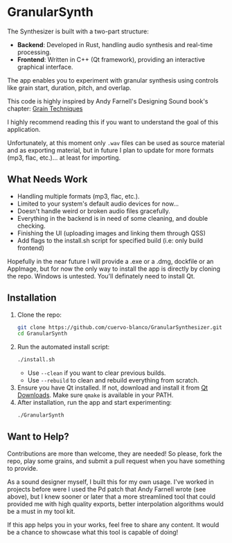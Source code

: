 # GranularSynth
The Synthesizer is built with a two-part structure:
- **Backend**: Developed in Rust, handling audio synthesis and real-time processing.
- **Frontend**: Written in C++ (Qt framework), providing an interactive graphical interface.

The app enables you to experiment with granular synthesis using controls like 
grain start, duration, pitch, and overlap.

This code is highly inspired by Andy Farnell's
Designing Sound book's chapter:
[Grain Techniques](https://mitp-content-server.mit.edu/books/content/sectbyfn/books_pres_0/8375/designing_sound.zip/chapter21.html)

I highly recommend reading this if you want to understand the goal of this
application.

Unfortunately, at this moment only `.wav` files can be used as source material and
as exporting material, but in future I plan to update for more formats (mp3, flac, etc.)...
at least for importing.

## What Needs Work
- Handling multiple formats (mp3, flac, etc.).
- Limited to your system's default audio devices for now...
- Doesn't handle weird or broken audio files gracefully.
- Everything in the backend is in need of some cleaning, and double checking.
- Finishing the UI (uploading images and linking them through QSS)
- Add flags to the install.sh script for specified build (i.e: only build frontend)

Hopefully in the near future I will provide a .exe or a .dmg, dockfile or an AppImage,
but for now the only way to install the app is directly by cloning the repo. 
Windows is untested. You'll definately need to install Qt.

## Installation
1. Clone the repo:
   ```bash
   git clone https://github.com/cuervo-blanco/GranularSynthesizer.git
   cd GranularSynth
   ```
2. Run the automated install script:
   ```bash
   ./install.sh
   ```
   - Use `--clean` if you want to clear previous builds.
   - Use `--rebuild` to clean and rebuild everything from scratch.
3. Ensure you have Qt installed. If not, download and install it from [Qt Downloads](https://www.qt.io/download). Make sure `qmake` is available in your PATH.
4. After installation, run the app and start experimenting:
   ```bash
   ./GranularSynth
   ```

## Want to Help?
Contributions are more than welcome, they are needed! 
So please, fork the repo, play some grains, and submit a pull request when you
have something to provide.

As a sound designer myself, I built this for my own usage. I've worked in 
projects before were I used the Pd patch that Andy Farnell wrote (see above),
but I knew sooner or later that a more streamlined tool that could provided me 
with high quality exports, better interpolation algorithms  would be a must in
my tool kit.

If this app helps you in your works, feel free to share any content. It would be
a chance to showcase what this tool is capable of doing!

